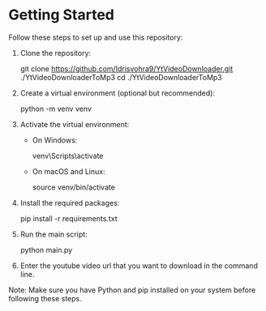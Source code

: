 # Getting Started

Follow these steps to set up and use this repository:

1. Clone the repository:

   git clone https://github.com/Idrisvohra9/YtVideoDownloader.git ./YtVideoDownloaderToMp3
   cd ./YtVideoDownloaderToMp3

2. Create a virtual environment (optional but recommended):

   python -m venv venv

3. Activate the virtual environment:

   - On Windows:

     venv\Scripts\activate

   - On macOS and Linux:

     source venv/bin/activate

4. Install the required packages:

   pip install -r requirements.txt

5. Run the main script:

   python main.py

6. Enter the youtube video url that you want to download in the command line.


Note: Make sure you have Python and pip installed on your system before following these steps.
